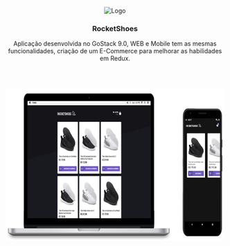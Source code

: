 <p align="center">
  <img src="./.github/download.svg" alt="Logo" height="60">
  <h3 align="center">RocketShoes</h3>
  <p align="center">
  Aplicação desenvolvida no GoStack 9.0, WEB e Mobile tem as mesmas funcionalidades, criação de um E-Commerce para melhorar as habilidades em Redux.
  </p>
  <br/>
  <br/>
  <p align="center">
  <a href="https://github.com/gmass0n/gobarber">
    <img src="./.github/web-mobile.png" alt="Main" height="350">
  </a>
  </p>
</p>

